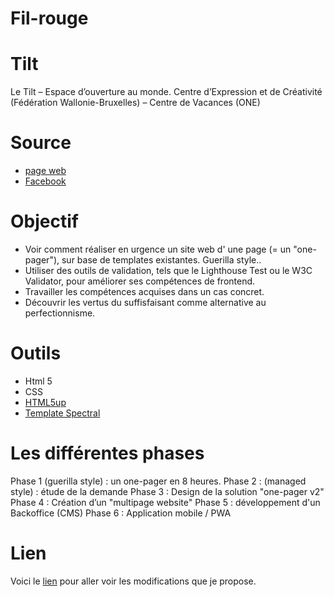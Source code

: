 # Fil-rouge 

# Tilt

Le Tilt – Espace d’ouverture au monde.
Centre d’Expression et de Créativité (Fédération Wallonie-Bruxelles) – Centre de Vacances (ONE)

# Source 
 
* [page web](https://www.letilt.be/)
* [Facebook](https://www.facebook.com/letilt/)

# Objectif 

* Voir comment réaliser en urgence un site web d' une page (= un "one-pager"), sur base de templates existantes. Guerilla style..
* Utiliser des outils de validation, tels que le Lighthouse Test ou le W3C Validator, pour améliorer ses compétences de frontend.
* Travailler les compétences acquises dans un cas concret.
* Découvrir les vertus du suffisfaisant comme alternative au perfectionnisme.

# Outils 

* Html 5
* CSS
* [HTML5up](https://html5up.net/)
* [Template Spectral](https://html5up.net/spectral)

# Les différentes phases 

Phase 1 (guerilla style) : un one-pager en 8 heures.
Phase 2 : (managed style) : étude de la demande
Phase 3 : Design de la solution "one-pager v2"
Phase 4 : Création d’un "multipage website"
Phase 5 : développement d'un Backoffice (CMS)
Phase 6 : Application mobile / PWA

# Lien

Voici le [lien](https://anthonysel.github.io/Fil-rouge/) pour aller voir les modifications que je propose.


